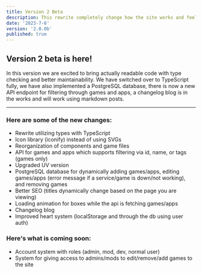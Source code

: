 ```yaml
---
title: Version 2 Beta
description: This rewrite completely change how the site works and feels!
date: '2023-7-6'
version: '2.0.0b'
published: true
---
```


## Version 2 beta is here!
In this version we are excited to bring actually readable code with type checking and better maintainability. We have switched over to TypeScript fully, we have also implemented a PostgreSQL database, there is now a new API endpoint for filtering through games and apps, a changelog blog is in the works and will work using markdown posts.

---

### Here are some of the new changes:
* Rewrite utilizing types with TypeScript
* Icon library (iconify) instead of using SVGs
* Reorganization of components and game files
* API for games and apps which supports filtering via id, name, or tags (games only)
* Upgraded UV version
* PostgreSQL database for dynamically adding games/apps, editing games/apps (error message if a service/game is down/not working), and removing games
* Better SEO (titles dynamically change based on the page you are viewing)
* Loading animation for boxes while the api is fetching games/apps
* Changelog blog
* Improved heart system (localStorage and through the db using user auth)

### Here's what is coming soon:
* Account system with roles (admin, mod, dev, normal user)
* System for giving access to admins/mods to edit/remove/add games to the site

